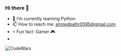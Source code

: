### Hi there 👋
- 🌱 I’m currently learning Python
- 📫 How to reach me: ahmedpalhr0595@gmail.com
- ⚡ Fun fact: Gamer 🎮
-
![CodeWars](https://www.codewars.com/users/ahmd/badges/micro)

<!--
- 🔭 I’m currently working on ...
- 👯 I’m looking to collaborate on ...
- 🤔 I’m looking for help with ...

**AhmadHerzallah/AhmadHerzallah** is a ✨ _special_ ✨ repository because its `README.md` (this file) appears on your GitHub profile.

Here are some ideas to get you started:

- 🔭 Old Front-end Developer
- 🌱 I’m currently learning Python
- 💬 Ask me about Front-end and Vue.js
- 📫 How to reach me: ahmedpalhr0595@gmail.com
- ⚡ Fun fact: Gamer 🎮
-->

